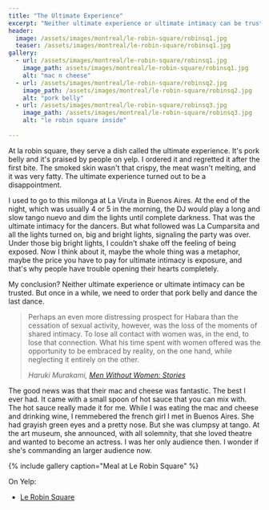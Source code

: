 ```yaml
---
title: "The Ultimate Experience"
excerpt: "Neither ultimate experience or ultimate intimacy can be trusted. But once in a while, we need to order that pork belly and dance the last dance."
header:
  image: /assets/images/montreal/le-robin-square/robinsq1.jpg
  teaser: /assets/images/montreal/le-robin-square/robinsq1.jpg
gallery:
  - url: /assets/images/montreal/le-robin-square/robinsq1.jpg
    image_path: assets/images/montreal/le-robin-square/robinsq1.jpg
    alt: "mac n cheese"
  - url: /assets/images/montreal/le-robin-square/robinsq2.jpg
    image_path: /assets/images/montreal/le-robin-square/robinsq2.jpg
    alt: "pork belly"
  - url: /assets/images/montreal/le-robin-square/robinsq3.jpg
    image_path: /assets/images/montreal/le-robin-square/robinsq3.jpg
    alt: "le robin square inside"
  
---
```


At la robin square, they serve a dish called the ultimate experience. It's pork belly and it's praised by people on yelp. I ordered it and regretted it after the first bite. The smoked skin wasn't that crispy, the meat wasn't melting, and it was very fatty. The ultimate experience turned out to be a disappointment. 

I used to go to this milonga at La Viruta in Buenos Aires. At the end of the night, which was usually 4 or 5 in the morning, the DJ would play a long and slow tango nuevo and dim the lights until complete darkness. That was the ultimate intimacy for the dancers. But what followed was La Cumparsita and all the lights turned on, big and bright lights, signaling the party was over. Under those big bright lights, I couldn't shake off the feeling of being exposed. Now I think about it, maybe the whole thing was a metaphor, maybe the price you have to pay for ultimate intimacy is exposure, and that's why people have trouble opening their hearts completely. 

My conclusion? Neither ultimate experience or ultimate intimacy can be trusted. But once in a while, we need to order that pork belly and dance the last dance. 

> Perhaps an even more distressing prospect for Habara than the cessation of sexual activity, however, was the loss of the moments of shared intimacy. To lose all contact with women was, in the end, to lose that connection. What his time spent with women offered was the opportunity to be embraced by reality, on the one hand, while neglecting it entirely on the other.
>
> <cite>Haruki Murakami, [Men Without Women: Stories](http://amzn.to/2syNfDi)</cite>

The good news was that their mac and cheese was fantastic. The best I ever had. It came with a small spoon of hot sauce that you can mix with. The hot sauce really made it for me. While I was eating the mac and cheese and drinking wine, I remmebered the french girl I met in Buenos Aires. She had grayish green eyes and a pretty nose. But she was clumpsy at tango. At the art museum, she announced, with all solemnity, that she loved theatre and wanted to become an actress. I was her only audience then. I wonder if she's commanding an larger audience now.
 
{% include gallery caption="Meal at Le Robin Square" %}



On Yelp:

* [Le Robin Square](https://www.yelp.com/biz/le-robin-square-montréal-2)
